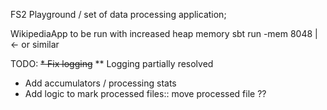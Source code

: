 FS2 Playground / set of data processing application;

WikipediaApp to be run with increased heap memory 
sbt run -mem 8048 | <- or similar  


TODO: 
  ~~* Fix logging~~
** Logging partially resolved

  * Add accumulators / processing stats
  * Add logic to mark processed files:: move processed file ??